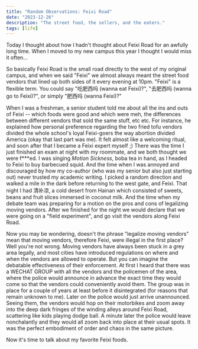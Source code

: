 ```yaml
---
title: "Random Observations: Feixi Road"
date: "2023-12-26"
description: "The street food, the sellers, and the eaters."
tags: [life]
---
```


Today I thought about how I hadn't thought about Feixi Road for an awfully long time. When I moved to my new campus this year I thought I would miss it often...

So basically Feixi Road is the small road directly to the west of my original campus, and when we said "Feixi" we almost always meant the street food vendors that lined up both sides of it every evening at 10pm. "Feixi" is a flexible term. You could say "吃肥西吗 (wanna eat Feixi)?", "去肥西吗 (wanna go to Feixi)?", or simply "肥西吗 (wanna Feixi)?"

When I was a freshman, a senior student told me about all the ins and outs of Feixi -- which foods were good and which were meh, the differences between different vendors that sold the same stuff, etc etc. For instance, he explained how personal preference regarding the two fried tofu vendors divided the whole school's loyal Feixi-goers the way abortion divided America (okay that last part was me). It felt almost like a welcoming ritual, and soon after that I became a Feixi expert myself ;) There was the time I just finished an exam at night with my roommate, and we both thought we were f\*\*\*ed. I was singing *Motion Sickness*, boba tea in hand, as I headed to Feixi to buy barbecued squid. And the time when I was annoyed and discouraged by how my co-author (who was my senior but also just starting out) never trusted my academic writing. I picked a random direction and walked a mile in the dark before returning to the west gate, and Feixi. That night I had 清补凉, a cold desert from Hainan which consisted of sweets, beans and fruit slices immersed in coconut milk. And the time when my debate team was preparing for a motion on the pros and cons of legalizing moving vendors. After we finished for the night we would declare that we were going on a "field experiment", and go visit the vendors along Feixi Road.

Now you may be wondering, doesn't the phrase "legalize moving vendors" mean that moving vendors, therefore Feixi, were illegal in the first place? Well you're not wrong. Moving vendors have always been stuck in a grey area legally, and most cities have introduced regulations on where and when the vendors are allowed to operate. But you can imagine the debatable effectiveness of their enforcement. At first I heard that there was a WECHAT GROUP with all the vendors and the policemen of the area, where the police would announce in advance the exact time they would come so that the vendors could conveniently avoid them. The group was in place for a couple of years at least before it disintegrated (for reasons that remain unknown to me). Later on the police would just arrive unannounced. Seeing them, the vendors would hop on their motorbikes and zoom away into the deep dark fringes of the winding alleys around Feixi Road, scattering like kids playing dodge ball. A minute later the police would leave nonchalantly and they would all zoom back into place at their usual spots. It was the perfect embodiment of order and chaos in the same picture.

Now it's time to talk about my favorite Feixi foods. 
